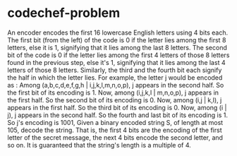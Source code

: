 # codechef-problem
An encoder encodes the first 16 lowercase English letters using 4 bits each. The first bit (from the left) of the code is 0 if the letter lies among the first 8 letters, else it is 1, signifying that it lies among the last 8 letters. The second bit of the code is 0 if the letter lies among the first 4 letters of those 8 letters found in the previous step, else it's 1, signifying that it lies among the last 4 letters of those 8 letters. Similarly, the third and the fourth bit each signify the half in which the letter lies.  For example, the letter j would be encoded as :  Among (a,b,c,d,e,f,g,h | i,j,k,l,m,n,o,p), j appears in the second half. So the first bit of its encoding is 1. Now, among (i,j,k,l | m,n,o,p), j appears in the first half. So the second bit of its encoding is 0. Now, among (i,j | k,l), j appears in the first half. So the third bit of its encoding is 0. Now, among (i | j), j appears in the second half. So the fourth and last bit of its encoding is 1. So j's encoding is 1001,  Given a binary encoded string S, of length at most 105, decode the string. That is, the first 4 bits are the encoding of the first letter of the secret message, the next 4 bits encode the second letter, and so on. It is guaranteed that the string's length is a multiple of 4.
